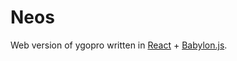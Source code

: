 # Neos
Web version of ygopro written in [React](https://reactjs.org/) + [Babylon.js](https://www.babylonjs.com/).

